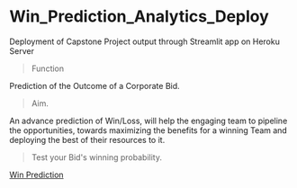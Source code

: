 # Win_Prediction_Analytics_Deploy
Deployment of Capstone Project output through Streamlit app  on Heroku Server

> Function

Prediction of the Outcome of a Corporate Bid.

> Aim.

 An advance prediction of Win/Loss, will help the engaging team to pipeline the opportunities, towards maximizing the benefits for a winning Team and
 deploying the best of their resources to it.

>Test your Bid's winning probability.

[Win Prediction][1]


[1]:https://winprediction.herokuapp.com/   "Win Prediction"
